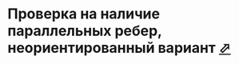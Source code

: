 # Проверка на наличие параллельных ребер, неориентированный вариант [⬀](http://informatics.mccme.ru/mod/statements/view3.php?chapterid=468)
